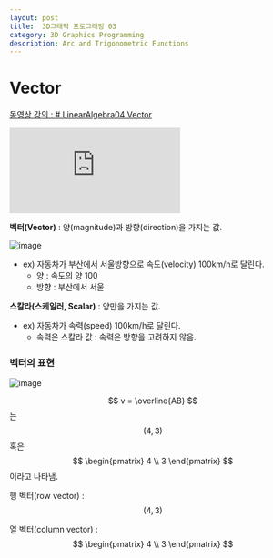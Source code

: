 ```yaml
---
layout: post
title:  3D그래픽 프로그래밍 03
category: 3D Graphics Programming
description: Arc and Trigonometric Functions
---
```


# Vector

[동영상 강의 : # LinearAlgebra04 Vector](https://youtu.be/6MKzvQ1WzZA)

<div class="youtube">
<iframe src="https://www.youtube.com/embed/6MKzvQ1WzZA?list=PLrrTotxaO6khHInVhLSw3X16VucWW1v1Y" frameborder="0" allow="accelerometer; autoplay; encrypted-media; gyroscope; picture-in-picture" allowfullscreen></iframe>
</div>


**벡터(Vector)** : 양(magnitude)과 방향(direction)을 가지는 값.

![image](https://user-images.githubusercontent.com/26755686/56482387-e94b2e80-64fe-11e9-88a8-ad570f059789.png)

- ex) 자동차가 부산에서 서울방향으로 속도(velocity) 100km/h로 달린다.
  - 양 : 속도의 양 100
  - 방향 : 부산에서 서울

**스칼라(스케일러, Scalar)** : 양만을 가지는 값.

- ex) 자동차가 속력(speed) 100km/h로 달린다.
  - 속력은 스칼라 값 : 속력은 방향을 고려하지 않음.

### 벡터의 표현

![image](https://user-images.githubusercontent.com/26755686/56482468-53fc6a00-64ff-11e9-830d-9af243c50790.png)

$$
v = \overline{AB}
$$
는 
$$
(4, 3)
$$
혹은 
$$
\begin{pmatrix}
4 \\
3
\end{pmatrix}
$$
이라고 나타냄.



행 벡터(row vector) : 
$$
(4, 3)
$$

열 벡터(column vector) : 
$$
\begin{pmatrix}
4 \\
3
\end{pmatrix}
$$

